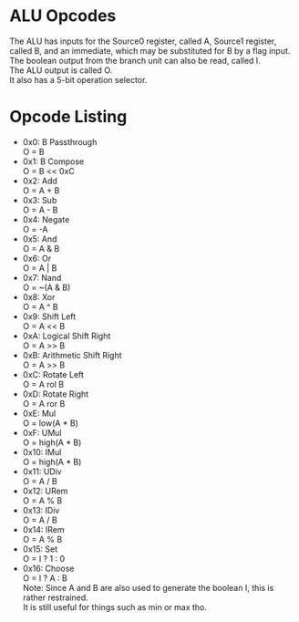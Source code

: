 # ALU Opcodes
The ALU has inputs for the Source0 register, called A, Source1 register, called B, and an immediate,
which may be substituted for B by a flag input.  
The boolean output from the branch unit can also be read, called I.  
The ALU output is called O.  
It also has a 5-bit operation selector.


# Opcode Listing
* 0x0: B Passthrough  
    O = B
* 0x1: B Compose  
    O = B << 0xC
* 0x2: Add  
    O = A + B
* 0x3: Sub  
    O = A - B
* 0x4: Negate  
    O = -A
* 0x5: And  
    O = A & B
* 0x6: Or  
    O = A | B
* 0x7: Nand  
    O = ~(A & B)
* 0x8: Xor  
    O = A ^ B
* 0x9: Shift Left  
    O = A << B
* 0xA: Logical Shift Right  
    O = A >> B
* 0xB: Arithmetic Shift Right  
    O = A >> B
* 0xC: Rotate Left  
    O = A rol B
* 0xD: Rotate Right  
    O = A ror B
* 0xE: Mul  
    O = low(A * B)
* 0xF: UMul  
    O = high(A * B)
* 0x10: IMul  
    O = high(A * B)
* 0x11: UDiv  
    O = A / B
* 0x12: URem  
    O = A % B
* 0x13: IDiv  
    O = A / B
* 0x14: IRem  
    O = A % B
* 0x15: Set  
    O = I ? 1 : 0
* 0x16: Choose  
    O = I ? A : B  
    Note: Since A and B are also used to generate the boolean I, this is rather restrained.  
    It is still useful for things such as min or max tho.
